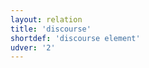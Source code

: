 ```yaml
---
layout: relation
title: 'discourse'
shortdef: 'discourse element'
udver: '2'
---
```

<!-- Interlanguage links updated Út zář 29 20:31:51 CEST 2020 -->
